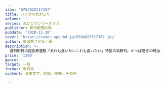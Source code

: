 ```yaml
---
isbn: '9784022517357'
title: パンダの丸かじり
volume: ''
series: 丸かじりシリーズ４３
publisher: 朝日新聞出版
pubdate: '2020-11-20'
cover: 'https://cover.openbd.jp/9784022517357.jpg'
author: 東海林さだお／著
description: >-
  週刊朝日の超長寿連載「あれも食いたいこれも食いたい」待望の最新刊。かっぱ巻きの時はよい時／パンダかわいや／背脂チャッチャ七草粥は？／芋けんぴ・ＷＨＡＴ？／鶏むね肉の“向き”／ビビンバはラテンの匂い……。定番シリーズ第43弾！
price: '1300'
genre: ''
target: 一般
format: 単行本
content: 日本文学、評論、随筆、その他

---
```

